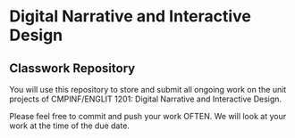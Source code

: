 # Digital Narrative and Interactive Design
## Classwork Repository

You will use this repository to store and submit all ongoing work on the unit projects of CMPINF/ENGLIT 1201: Digital Narrative and Interactive Design.

Please feel free to commit and push your work OFTEN. We will look at your work at the time of the due date.
